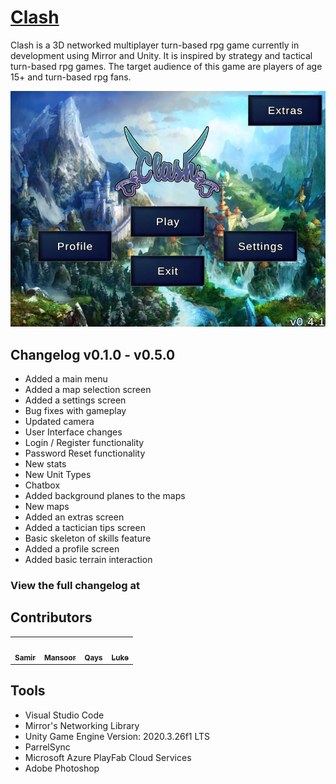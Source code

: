 # <a href="https://clash-game.wixsite.com/">Clash</a>

Clash is a 3D networked multiplayer turn-based rpg game currently in development using Mirror and Unity. It is inspired by strategy and tactical turn-based rpg games. The target audience of this game are players of age 15+ and turn-based rpg fans.

![clash-main-menu](/Assets/Textures/MapPreview/MainMenuPreview.png)

## Changelog v0.1.0 - v0.5.0
- Added a main menu
- Added a map selection screen
- Added a settings screen
- Bug fixes with gameplay
- Updated camera
- User Interface changes
- Login / Register functionality
- Password Reset functionality
- New stats
- New Unit Types
- Chatbox
- Added background planes to the maps
- New maps
- Added an extras screen
- Added a tactician tips screen
- Basic skeleton of skills feature
- Added a profile screen
- Added basic terrain interaction 

### View the full changelog at <link>

## Contributors
<table>
  <tr>
    <td align="center"><a href="https://github.com/Sam772"><img src="https://avatars.githubusercontent.com/u/78389553?v=4" width="100px;" alt=""/><br /><sub><b>Samir</b></sub></a><br /></td>
    <td align="center"><a href="https://github.com/m-shah02"><img src="https://avatars.githubusercontent.com/u/54008874?v=4" width="100px;" alt=""/><br /><sub><b>Mansoor</b></sub></a><br /></td>
    <td align="center"><a href="https://github.com/QaysShah"><img src="https://avatars.githubusercontent.com/u/98493986?v=4" width="100px;" alt=""/><br /><sub><b>Qays</b></sub></a><br /></td>
    <td align="center"><a href="https://github.com/Theroombapie"><img src="https://avatars.githubusercontent.com/u/71985337?v=4" width="100px;" alt=""/><br /><sub><b>Luke</b></sub></a><br /></td>
  </tr>
</table>

## Tools
- Visual Studio Code
- Mirror's Networking Library
- Unity Game Engine Version: 2020.3.26f1 LTS
- ParrelSync
- Microsoft Azure PlayFab Cloud Services
- Adobe Photoshop